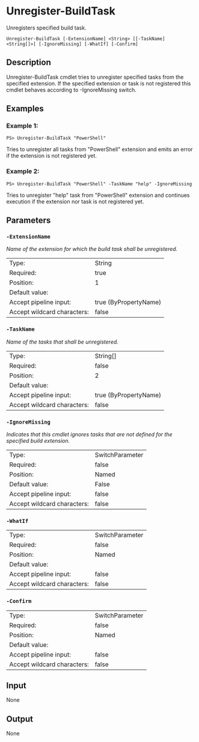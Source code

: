 # Unregister-BuildTask

Unregisters specified build task.

```Unregister-BuildTask [-ExtensionName] <String> [[-TaskName] <String[]>] [-IgnoreMissing] [-WhatIf] [-Confirm]```

## Description

Unregister-BuildTask cmdlet tries to unregister specified tasks from the specified extension. If the specified extension or task is not registered this cmdlet behaves according to -IgnoreMissing switch.

## Examples

### Example 1:

```PS> Unregister-BuildTask "PowerShell"```

Tries to unregister all tasks from "PowerShell" extension and emits an error if the extension is not registered yet.

### Example 2:

```PS> Unregister-BuildTask "PowerShell" -TaskName "help" -IgnoreMissing```

Tries to unregister "help" task from "PowerShell" extension and continues execution if the extension nor task is not registered yet.

## Parameters

### ```-ExtensionName```

*Name of the extension for which the build task shall be unregistered.*

<table>
  <tr><td>Type:</td><td>String</td></tr>
  <tr><td>Required:</td><td>true</td></tr>
  <tr><td>Position:</td><td>1</td></tr>
  <tr><td>Default value:</td><td></td></tr>
  <tr><td>Accept pipeline input:</td><td>true (ByPropertyName)</td></tr>
  <tr><td>Accept wildcard characters:</td><td>false</td></tr>
</table>

### ```-TaskName```

*Name of the tasks that shall be unregistered.*

<table>
  <tr><td>Type:</td><td>String[]</td></tr>
  <tr><td>Required:</td><td>false</td></tr>
  <tr><td>Position:</td><td>2</td></tr>
  <tr><td>Default value:</td><td></td></tr>
  <tr><td>Accept pipeline input:</td><td>true (ByPropertyName)</td></tr>
  <tr><td>Accept wildcard characters:</td><td>false</td></tr>
</table>

### ```-IgnoreMissing```

*Indicates that this cmdlet ignores tasks that are not defined for the specified build extension.*

<table>
  <tr><td>Type:</td><td>SwitchParameter</td></tr>
  <tr><td>Required:</td><td>false</td></tr>
  <tr><td>Position:</td><td>Named</td></tr>
  <tr><td>Default value:</td><td>False</td></tr>
  <tr><td>Accept pipeline input:</td><td>false</td></tr>
  <tr><td>Accept wildcard characters:</td><td>false</td></tr>
</table>

### ```-WhatIf```

<table>
  <tr><td>Type:</td><td>SwitchParameter</td></tr>
  <tr><td>Required:</td><td>false</td></tr>
  <tr><td>Position:</td><td>Named</td></tr>
  <tr><td>Default value:</td><td></td></tr>
  <tr><td>Accept pipeline input:</td><td>false</td></tr>
  <tr><td>Accept wildcard characters:</td><td>false</td></tr>
</table>

### ```-Confirm```

<table>
  <tr><td>Type:</td><td>SwitchParameter</td></tr>
  <tr><td>Required:</td><td>false</td></tr>
  <tr><td>Position:</td><td>Named</td></tr>
  <tr><td>Default value:</td><td></td></tr>
  <tr><td>Accept pipeline input:</td><td>false</td></tr>
  <tr><td>Accept wildcard characters:</td><td>false</td></tr>
</table>

## Input

None

## Output

None
